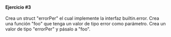 #### Ejercicio #3

Crea un struct "errorPer" el cual implemente la interfaz builtin.error. Crea una función "foo" que tenga un valor
de tipo error como parámetro. Crea un valor de tipo "errorPer" y pásalo a "foo".
 